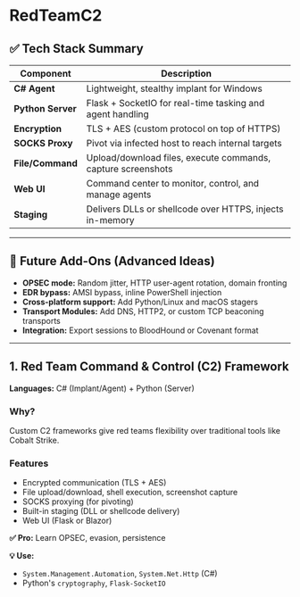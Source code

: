 # RedTeamC2

## ✅ Tech Stack Summary

| Component         | Description                                                      |
|------------------|------------------------------------------------------------------|
| **C# Agent**     | Lightweight, stealthy implant for Windows                        |
| **Python Server**| Flask + SocketIO for real-time tasking and agent handling        |
| **Encryption**   | TLS + AES (custom protocol on top of HTTPS)                      |
| **SOCKS Proxy**  | Pivot via infected host to reach internal targets                |
| **File/Command** | Upload/download files, execute commands, capture screenshots     |
| **Web UI**       | Command center to monitor, control, and manage agents            |
| **Staging**      | Delivers DLLs or shellcode over HTTPS, injects in-memory         |

---

## 🧠 Future Add-Ons (Advanced Ideas)
- **OPSEC mode:** Random jitter, HTTP user-agent rotation, domain fronting
- **EDR bypass:** AMSI bypass, inline PowerShell injection
- **Cross-platform support:** Add Python/Linux and macOS stagers
- **Transport Modules:** Add DNS, HTTP2, or custom TCP beaconing transports
- **Integration:** Export sessions to BloodHound or Covenant format

---

## 1. Red Team Command & Control (C2) Framework

**Languages:** C# (Implant/Agent) + Python (Server)

### Why?
Custom C2 frameworks give red teams flexibility over traditional tools like Cobalt Strike.

### Features
- Encrypted communication (TLS + AES)
- File upload/download, shell execution, screenshot capture
- SOCKS proxying (for pivoting)
- Built-in staging (DLL or shellcode delivery)
- Web UI (Flask or Blazor)

**✅ Pro:** Learn OPSEC, evasion, persistence

**💡 Use:**
- `System.Management.Automation`, `System.Net.Http` (C#)
- Python's `cryptography`, `Flask-SocketIO`
